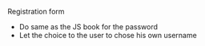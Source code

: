 Registration form
* Do same as the JS book for the password
* Let the choice to the user to chose his own username